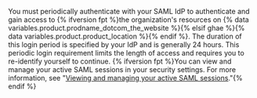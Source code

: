 You must periodically authenticate with your SAML IdP to authenticate and gain access to {% ifversion fpt %}the organization's resources on {% data variables.product.prodname_dotcom_the_website %}{% elsif ghae %}{% data variables.product.product_location %}{% endif %}. The duration of this login period is specified by your IdP and is generally 24 hours. This periodic login requirement limits the length of access and requires you to re-identify yourself to continue. {% ifversion fpt %}You can view and manage your active SAML sessions in your security settings. For more information, see "[Viewing and managing your active SAML sessions](/articles/viewing-and-managing-your-active-saml-sessions)."{% endif %}
